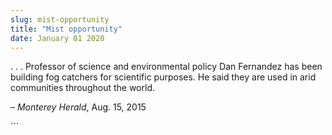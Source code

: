 ```yaml
---
slug: mist-opportunity
title: "Mist opportunity"
date: January 01 2020
---
```


 
<p>
  . . . Professor of science and environmental policy Dan Fernandez has been
  building fog catchers for scientific purposes. He said they are used in arid
  communities throughout the world.
</p>
<p>– <em>Monterey Herald</em>, Aug. 15, 2015</p>
```
